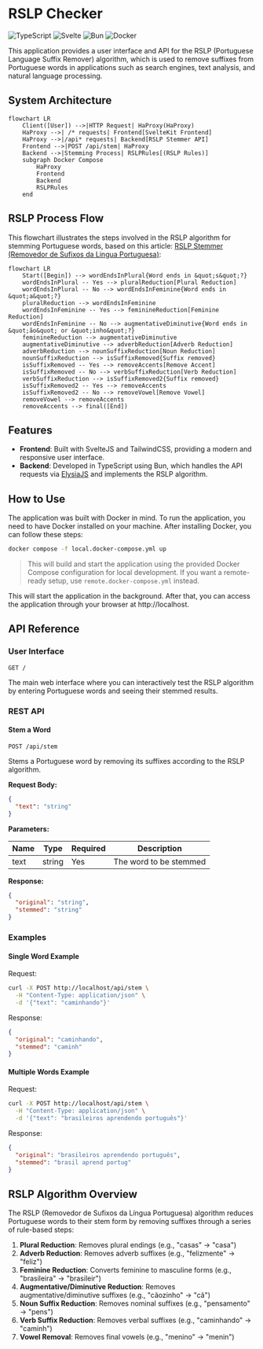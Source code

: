 # RSLP Checker

![TypeScript](https://img.shields.io/badge/typescript-%23007ACC.svg?style=for-the-badge&logo=typescript&logoColor=white)
![Svelte](https://img.shields.io/badge/svelte-%23f1413d.svg?style=for-the-badge&logo=svelte&logoColor=white)
![Bun](https://img.shields.io/badge/Bun-%23000000.svg?style=for-the-badge&logo=bun&logoColor=white)
![Docker](https://img.shields.io/badge/docker-%230db7ed.svg?style=for-the-badge&logo=docker&logoColor=white)

This application provides a user interface and API for the RSLP (Portuguese Language Suffix Remover) algorithm, which is used to remove suffixes from Portuguese words in applications such as search engines, text analysis, and natural language processing.

## System Architecture

```mermaid
flowchart LR
    Client([User]) -->|HTTP Request| HaProxy(HaProxy)
    HaProxy -->| /* requests| Frontend[SvelteKit Frontend]
    HaProxy -->|/api* requests| Backend[RSLP Stemmer API]
    Frontend -->|POST /api/stem| HaProxy
    Backend -->|Stemming Process| RSLPRules[(RSLP Rules)]
    subgraph Docker Compose
        HaProxy
        Frontend
        Backend
        RSLPRules
    end
```

## RSLP Process Flow

This flowchart illustrates the steps involved in the RSLP algorithm for stemming Portuguese words, based on this article: [RSLP Stemmer (Removedor de Sufixos da Lingua Portuguesa)](https://www.inf.ufrgs.br/~viviane/rslp):

```mermaid
flowchart LR
    Start([Begin]) --> wordEndsInPlural{Word ends in &quot;s&quot;?}
    wordEndsInPlural -- Yes --> pluralReduction[Plural Reduction]
    wordEndsInPlural -- No --> wordEndsInFeminine{Word ends in &quot;a&quot;?}
    pluralReduction --> wordEndsInFeminine
    wordEndsInFeminine -- Yes --> feminineReduction[Feminine Reduction]
    wordEndsInFeminine -- No --> augmentativeDiminutive{Word ends in &quot;ão&quot; or &quot;inho&quot;?}
    feminineReduction --> augmentativeDiminutive
    augmentativeDiminutive --> adverbReduction[Adverb Reduction]
    adverbReduction --> nounSuffixReduction[Noun Reduction]
    nounSuffixReduction --> isSuffixRemoved{Suffix removed}
    isSuffixRemoved -- Yes --> removeAccents[Remove Accent]
    isSuffixRemoved -- No --> verbSuffixReduction[Verb Reduction]
    verbSuffixReduction --> isSuffixRemoved2{Suffix removed}
    isSuffixRemoved2 -- Yes --> removeAccents
    isSuffixRemoved2 -- No --> removeVowel[Remove Vowel]
    removeVowel --> removeAccents
    removeAccents --> final([End])
```

## Features

- **Frontend**: Built with SvelteJS and TailwindCSS, providing a modern and responsive user interface.
- **Backend**: Developed in TypeScript using Bun, which handles the API requests via [ElysiaJS](https://elysiajs.com) and implements the RSLP algorithm.

## How to Use

The application was built with Docker in mind. To run the application, you need to have Docker installed on your machine. After installing Docker, you can follow these steps:

```sh
docker compose -f local.docker-compose.yml up
```
> This will build and start the application using the provided Docker Compose configuration for local development. If you want a remote-ready setup, use `remote.docker-compose.yml` instead.

This will start the application in the background. After that, you can access the application through your browser at http://localhost.

## API Reference

### User Interface

`GET /`

The main web interface where you can interactively test the RSLP algorithm by entering Portuguese words and seeing their stemmed results.

### REST API

#### Stem a Word

```
POST /api/stem
```

Stems a Portuguese word by removing its suffixes according to the RSLP algorithm.

**Request Body:**

```json
{
  "text": "string"
}
```

**Parameters:**

| Name | Type   | Required | Description                     |
|------|--------|----------|---------------------------------|
| text | string | Yes      | The word to be stemmed          |

**Response:**

```json
{
  "original": "string",
  "stemmed": "string"
}
```

### Examples

#### Single Word Example

Request:
```sh
curl -X POST http://localhost/api/stem \
  -H "Content-Type: application/json" \
  -d '{"text": "caminhando"}'
```

Response:
```json
{
  "original": "caminhando",
  "stemmed": "caminh"
}
```

#### Multiple Words Example

Request:
```sh
curl -X POST http://localhost/api/stem \
  -H "Content-Type: application/json" \
  -d '{"text": "brasileiros aprendendo português"}'
```

Response:
```json
{
  "original": "brasileiros aprendendo português",
  "stemmed": "brasil aprend portug"
}
```

## RSLP Algorithm Overview

The RSLP (Removedor de Sufixos da Língua Portuguesa) algorithm reduces Portuguese words to their stem form by removing suffixes through a series of rule-based steps:

1. **Plural Reduction**: Removes plural endings (e.g., "casas" → "casa")
2. **Adverb Reduction**: Removes adverb suffixes (e.g., "felizmente" → "feliz")
3. **Feminine Reduction**: Converts feminine to masculine forms (e.g., "brasileira" → "brasileir")
4. **Augmentative/Diminutive Reduction**: Removes augmentative/diminutive suffixes (e.g., "cãozinho" → "cã")
5. **Noun Suffix Reduction**: Removes nominal suffixes (e.g., "pensamento" → "pens")
6. **Verb Suffix Reduction**: Removes verbal suffixes (e.g., "caminhando" → "caminh")
7. **Vowel Removal**: Removes final vowels (e.g., "menino" → "menin")
